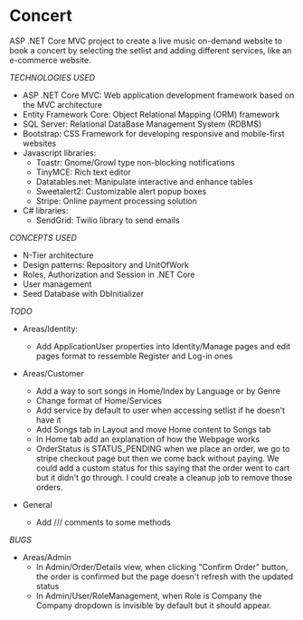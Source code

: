 # Concert

ASP .NET Core MVC project to create a live music on-demand website to book a concert by selecting the setlist and adding different services, like an e-commerce website.

_TECHNOLOGIES USED_

- ASP .NET Core MVC: Web application development framework based on the MVC architecture
- Entity Framework Core: Object Relational Mapping (ORM) framework
- SQL Server: Relational DataBase Management System (RDBMS)
- Bootstrap: CSS Framework for developing responsive and mobile-first websites
- Javascript libraries:
  - Toastr: Gnome/Growl type non-blocking notifications
  - TinyMCE: Rich text editor
  - Datatables.net: Manipulate interactive and enhance tables
  - Sweetalert2: Customizable alert popup boxes
  - Stripe: Online payment processing solution
- C# libraries:
  - SendGrid: Twilio library to send emails

_CONCEPTS USED_

- N-Tier architecture
- Design patterns: Repository and UnitOfWork
- Roles, Authorization and Session in .NET Core
- User management
- Seed Database with DbInitializer

_TODO_

- Areas/Identity:
  - Add ApplicationUser properties into Identity/Manage pages and edit pages format to ressemble Register and Log-in ones

- Areas/Customer
  - Add a way to sort songs in Home/Index by Language or by Genre
  - Change format of Home/Services
  - Add service by default to user when accessing setlist if he doesn't have it
  - Add Songs tab in Layout and move Home content to Songs tab
  - In Home tab add an explanation of how the Webpage works
  - OrderStatus is STATUS_PENDING when we place an order, we go to stripe checkout page but then we come back without paying. We could add a custom status for this saying that the order went to cart but it didn't go through. I could create a cleanup job to remove those orders.

- General
  - Add /// comments to some methods

_BUGS_

- Areas/Admin
  - In Admin/Order/Details view, when clicking "Confirm Order" button, the order is confirmed but the page doesn't refresh with the updated status
  - In Admin/User/RoleManagement, when Role is Company the Company dropdown is invisible by default but it should appear.
